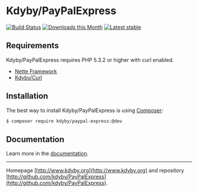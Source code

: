 Kdyby/PayPalExpress
======

[![Build Status](https://travis-ci.org/Kdyby/PayPalExpress.svg?branch=master)](https://travis-ci.org/Kdyby/PayPalExpress)
[![Downloads this Month](https://img.shields.io/packagist/dm/kdyby/paypal-express.svg)](https://packagist.org/packages/kdyby/paypal-express)
[![Latest stable](https://img.shields.io/packagist/v/kdyby/paypal-express.svg)](https://packagist.org/packages/kdyby/paypal-express)


Requirements
------------

Kdyby/PayPalExpress requires PHP 5.3.2 or higher with curl enabled.

- [Nette Framework](https://github.com/nette/nette)
- [Kdyby/Curl](https://github.com/kdyby/curl)


Installation
------------

The best way to install Kdyby/PayPalExpress is using  [Composer](http://getcomposer.org/):

```sh
$ composer require kdyby/paypal-express:@dev
```


Documentation
------------

Learn more in the [documentation](https://github.com/Kdyby/PayPalExpress/blob/master/docs/en/index.md).


-----

Homepage [http://www.kdyby.org](http://www.kdyby.org) and repository [http://github.com/kdyby/PayPalExpress](http://github.com/kdyby/PayPalExpress).
